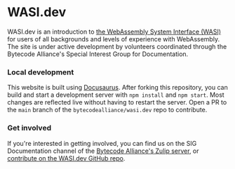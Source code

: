 # WASI.dev

WASI.dev is an introduction to [the WebAssembly System Interface (WASI)](https://github.com/WebAssembly/WASI/tree/main) for users of all backgrounds and levels of experience with WebAssembly. The site is under active development by volunteers coordinated through the Bytecode Alliance's Special Interest Group for Documentation. 

### Local development

This website is built using [Docusaurus](https://docusaurus.io/). After forking this repository, you can build and start a development server with `npm install` and `npm start`. Most changes are reflected live without having to restart the server. Open a PR to the `main` branch of the `bytecodealliance/wasi.dev` repo to contribute.

### Get involved

If you're interested in getting involved, you can find us on the SIG Documentation channel of the [Bytecode Alliance's Zulip server](https://bytecodealliance.zulipchat.com/), or [contribute on the WASI.dev GitHub repo](https://github.com/bytecodealliance/wasi.dev).